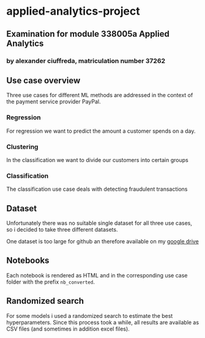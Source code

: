 # applied-analytics-project
## Examination for module 338005a Applied Analytics
### by alexander ciuffreda, matriculation number 37262 
## Use case overview
Three use cases for different ML methods are addressed in the context of the payment service provider PayPal.
### Regression
For regression we want to predict the amount a customer spends on a day.
### Clustering
In the classification we want to divide our customers into certain groups
### Classification
The classification use case deals with detecting fraudulent transactions

## Dataset
Unfortunately there was no suitable single dataset for all three use cases, so i decided to take three different datasets.

One dataset is too  large for github an therefore available on my [google drive](https://drive.google.com/drive/folders/13I5RHb3IQpyMhPrg3CKIqqulnrcDbVku?usp=sharing)

## Notebooks
Each notebook is rendered as HTML and in the corresponding use case folder with the prefix ``nb_converted``.
## Randomized search

For some models i used a randomized search to estimate the best hyperparameters. Since this process took a while, all results are available as CSV files (and sometimes in addition excel files).

